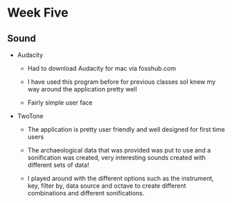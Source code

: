 # Week Five

## Sound

- Audacity

  - Had to download Audacity for mac via fosshub.com

  - I have used this program before for previous classes soI knew my way around the application pretty well

  - Fairly simple user face


- TwoTone

   - The application is pretty user friendly and well designed for first time users
   
   - The archaeological data that was provided was put to use and a sonification was created, very interesting sounds created with different sets of data!
   
   - I played around with the different options such as the instrument, key, filter by, data source and octave to create different combinations and different sonifications.
